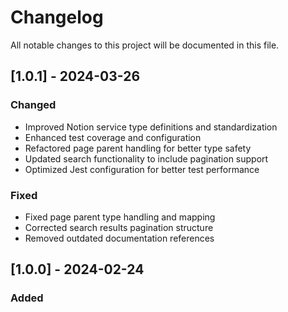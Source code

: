 # Changelog

All notable changes to this project will be documented in this file.

## [1.0.1] - 2024-03-26

### Changed

- Improved Notion service type definitions and standardization
- Enhanced test coverage and configuration
- Refactored page parent handling for better type safety
- Updated search functionality to include pagination support
- Optimized Jest configuration for better test performance

### Fixed

- Fixed page parent type handling and mapping
- Corrected search results pagination structure
- Removed outdated documentation references

## [1.0.0] - 2024-02-24

### Added
